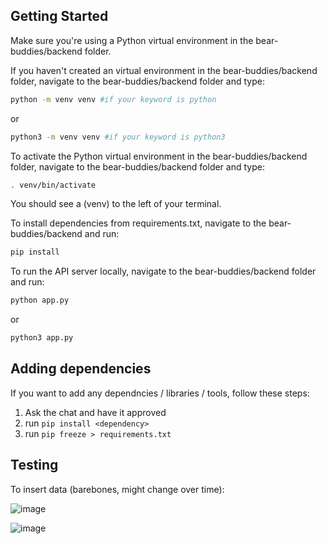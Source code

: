## Getting Started

Make sure you're using a Python virtual environment in the bear-buddies/backend folder. 

If you haven't created an virtual environment in the bear-buddies/backend folder, navigate to the bear-buddies/backend folder and type:

```bash
python -m venv venv #if your keyword is python
```

or 

```bash
python3 -m venv venv #if your keyword is python3
```

To activate the Python virtual environment in the bear-buddies/backend folder, navigate to the bear-buddies/backend folder and type:

```bash
. venv/bin/activate
```

You should see a (venv) to the left of your terminal.

To install dependencies from requirements.txt, navigate to the bear-buddies/backend and run:

```bash
pip install
```

To run the API server locally, navigate to the bear-buddies/backend folder and run: 

```bash
python app.py
```

or 

```bash
python3 app.py
```

## Adding dependencies

If you want to add any dependncies / libraries / tools, follow these steps:
1. Ask the chat and have it approved
2. run `pip install <dependency>`
3. run `pip freeze > requirements.txt`

## Testing

To insert data (barebones, might change over time):

![image](https://user-images.githubusercontent.com/82493352/232259892-04874c95-6189-438e-8061-b754428b317d.png)

![image](https://user-images.githubusercontent.com/82493352/232259907-5854815e-f3e8-4423-8f1d-cb2427b16515.png)
